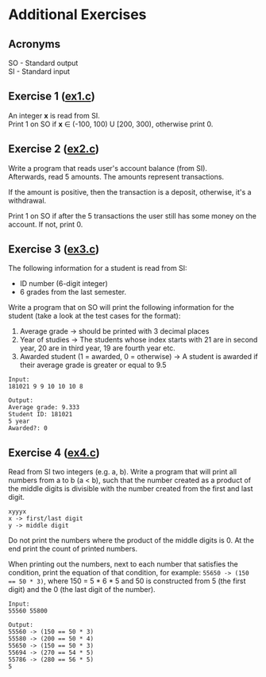 # Additional Exercises

## Acronyms

SO - Standard output  
SI - Standard input

## Exercise 1 ([ex1.c](/ex1.c))

An integer **x** is read from SI.  
Print 1 on SO if **x** ∈ (-100, 100) U [200, 300), otherwise print 0.

## Exercise 2 ([ex2.c](/ex2.c))

Write a program that reads user's account balance (from SI).  
Afterwards, read 5 amounts. The amounts represent transactions.

If the amount is positive, then the transaction is a deposit, otherwise, it's a withdrawal.

Print 1 on SO if after the 5 transactions the user still has some money on the account. If not, print 0.

## Exercise 3 ([ex3.c](/ex3.c))

The following information for a student is read from SI:

- ID number (6-digit integer)
- 6 grades from the last semester.

Write a program that on SO will print the following information for the student (take a look at the test cases for the
format):

1. Average grade -> should be printed with 3 decimal places
2. Year of studies -> The students whose index starts with 21 are in second year, 20 are in third year, 19 are fourth
   year etc.
3. Awarded student (1 = awarded, 0 = otherwise) -> A student is awarded if their average grade is greater or equal to
   9.5

```
Input:
181021 9 9 10 10 10 8

Output:
Average grade: 9.333
Student ID: 181021
5 year
Awarded?: 0
```

## Exercise 4 ([ex4.c](/ex4.c))

Read from SI two integers (e.g. a, b). Write a program that will print all numbers from a to b (a < b), such that the
number created as a product of the middle digits is divisible with the number created from the first and last digit.

```
xyyyx
x -> first/last digit
y -> middle digit
```

Do not print the numbers where the product of the middle digits is 0. At the end print the count of printed numbers.

When printing out the numbers, next to each number that satisfies the condition, print the equation of that condition,
for example: ```55650 -> (150 == 50 * 3)```, where 150 = 5 * 6 * 5 and 50 is constructed from 5 (the first digit) and
the 0 (the last digit of the number).

```
Input:
55560 55800

Output:
55560 -> (150 == 50 * 3)
55580 -> (200 == 50 * 4)
55650 -> (150 == 50 * 3)
55694 -> (270 == 54 * 5)
55786 -> (280 == 56 * 5)
5
```